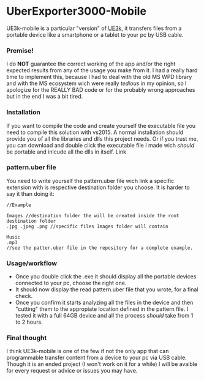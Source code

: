 # UberExporter3000-Mobile

UE3k-mobile is a particular "version" of [UE3k](https://github.com/Golax/UberExporter3000), it transfers files from a portable device like a smartphone or a tablet to your pc by USB cable.

### Premise!

I do **NOT** guarantee the correct working of the app and/or the right expected results from any of the usage you make from it.
I had a really hard time to implement this, because I had to deal with the old MS WPD library and with the MS ecosystem wich were really *tedious* in my opinion, so I apologize for the REALLY BAD code or for the probably wrong approaches but in the end I was a bit tired.

### Installation

If you want to compile the code and create yourself the executable file you need to compile this solution with vs2015. A normal installation should provide you of all the libraries and dlls this project needs.
Or if you trust me, you can download and double click the executable file I made wich *should* be portable and inlcude all the dlls in itself. Link

### pattern.uber file

You need to write yourself the pattern.uber file wich link a specific extension with is respective destination folder you choose.
It is harder to say it than doing it:
```
//Example

Images //destination folder the will be created inside the root destination folder
.jpg .jpeg .png //specific files Images folder will contain

Music
.mp3
//see the patter.uber file in the repository for a complete example.
```

### Usage/workflow

- Once you double click the .exe it should display all the portable devices connected to your pc, choose the right one.
- It should now display the read pattern.uber file that you wrote, for a final check.
- Once you confirm it starts analyzing all the files in the device and then "cutting" them to the appropiate location defined in the pattern file. I tested it with a full 64GB device and all the process *should* take from 1 to 2 hours.

### Final thought

I think UE3k-mobile is one of the few if not the only app that can programmable transfer content from a device to your pc via USB cable. Though it is an ended project (I won't work on it for a while) I will be avaible for every request or advice or issues you may have.
